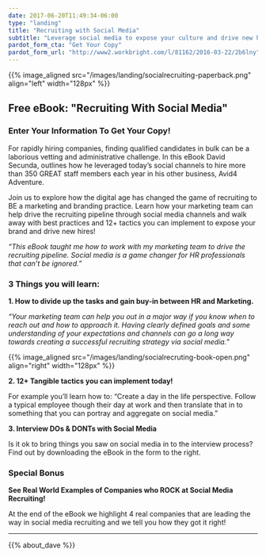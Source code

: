 ```yaml
---
date: 2017-06-20T11:49:34-06:00
type: "landing"
title: "Recruiting with Social Media"
subtitle: "Leverage social media to expose your culture and drive new hires!"
pardot_form_cta: "Get Your Copy"
pardot_form_url: "http://www2.workbright.com/l/81162/2016-03-22/2b6lny"
---
```



{{% image_aligned src="/images/landing/socialrecruiting-paperback.png" align="left" width="128px" %}}

## Free eBook: "Recruiting With Social Media"

### Enter Your Information To Get Your Copy!

For rapidly hiring companies, finding qualified candidates in bulk can be a laborious vetting and administrative challenge. In this eBook David Secunda, outlines how he leveraged today’s social channels to hire more than 350 GREAT staff members each year in his other business, Avid4 Adventure.

Join us to explore how the digital age has changed the game of recruiting to BE a marketing and branding practice. Learn how your marketing team can help drive the recruiting pipeline through social media channels and walk away with best practices and 12+ tactics  you can implement to expose your brand and drive new hires!

_“This eBook taught me how to work with my marketing team to drive the recruiting pipeline. Social media is a game changer for HR professionals that can’t be ignored.”_

### 3 Things you will learn:

**1. How to divide up the tasks and gain buy-in between HR and Marketing.**

_“Your marketing team can help you out in a major way if you know when to reach out and how to approach it. Having clearly defined goals and some understanding of your expectations and channels can go a long way towards creating a successful recruiting strategy via social media.”_

{{% image_aligned src="/images/landing/socialrecruting-book-open.png" align="right" width="128px" %}}

**2. 12+ Tangible tactics you can implement today!**

For example you’ll learn how to: “Create a day in the life perspective. Follow a typical employee though their day at work and then translate that in to something that you can portray and aggregate on social media.”


**3. Interview DOs & DONTs with Social Media**

Is it ok to bring things you saw on social media in to the interview process? Find out by downloading the eBook in the form to the right.

### Special Bonus
**See Real World Examples of Companies who ROCK at Social Media Recruiting!**

At the end of the eBook we highlight 4 real companies that are leading the way in social media recruiting and we tell you how they got it right!

---

{{% about_dave %}}